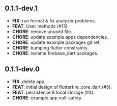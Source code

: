## 0.1.1-dev.1

 - **FIX**: run format & fix analyzer problems.
 - **FEAT**: User methods (#13).
 - **CHORE**: remove unused file.
 - **CHORE**: update example apps dependencies.
 - **CHORE**: update example packages git ref.
 - **CHORE**: bumping flutter constraints.
 - **CHORE**: rename firebase_dart packages.

## 0.1.1-dev.0

 - **FIX**: delete app.
 - **FEAT**: initial design of flutterfire_core_dart (#5).
 - **FEAT**: persistence & local storage (#4).
 - **CHORE**: example app null-safety.

